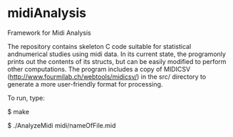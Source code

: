 # midiAnalysis
Framework for Midi Analysis

The repository contains skeleton C code suitable for statistical andnumerical
studies using midi data. In its current state, the programonly prints out the
contents of its structs, but can be easily modified to perform other computations.
The program includes a copy of MIDICSV (http://www.fourmilab.ch/webtools/midicsv/)
in the src/ directory to generate a more user-friendly format for processing.

To run, type:

$ make

$ ./AnalyzeMidi midi/nameOfFile.mid

